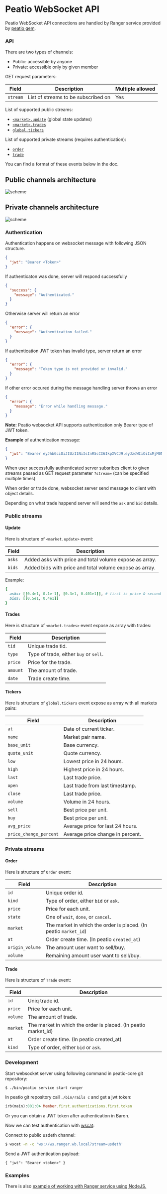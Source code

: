 # Peatio WebSocket API

Peatio WebSocket API connections are handled by Ranger service provided by
[peatio gem](https://github.com/rubykube/peatio-core).

### API

There are two types of channels:
 * Public: accessible by anyone
 * Private: accessible only by given member

GET request parameters:

| Field    | Description                         | Multiple allowed |
|----------|-------------------------------------|------------------|
| `stream` | List of streams to be subscribed on | Yes              |

List of supported public streams:
* [`<market>.update`](#update) (global state updates)
* [`<market>.trades` ](#trades)
* [`global.tickers`](#tickers)

List of supported private streams (requires authentication):
* [`order`](#order)
* [`trade`](#trade) 

You can find a format of these events below in the doc.


## Public channels architecture

![scheme](assets/scheme_ranger_public_channels.png)

## Private channels architecture

![scheme](assets/scheme_ranger_private_channels.png)

### Authentication

Authentication happens on websocket message with following JSON structure.

```JSON
{
  "jwt": "Bearer <Token>"
}
```

If authenticaton was done, server will respond successfully

```JSON
{
  "success": {
    "message": "Authenticated."
  }
}
```

Otherwise server will return an error

```JSON
{
  "error": {
    "message": "Authentication failed."
  }
}
```

If authentication JWT token has invalid type, server return an error

```JSON
{
  "error": {
    "message": "Token type is not provided or invalid."
  }
}
```

If other error occured during the message handling server throws an error

```JSON
{
  "error": {
    "message": "Error while handling message."
  }
}
```

**Note:** Peatio websocket API supports authentication only Bearer type of JWT token.

**Example** of authentication message:

```JSON
{
  "jwt": "Bearer eyJhbGciOiJIUzI1NiIsInR5cCI6IkpXVCJ9.eyJzdWIiOiIxMjM0NTY3ODkwIiwibmFtZSI6IkpvaG4gRG9lIiwiYWRtaW4iOnRydWV9.TJVA95OrM7E2cBab30RMHrHDcEfxjoYZgeFONFh7HgQ"
}
```


When user successfully authenticated server subsribes client to given streams
passed as GET request parameter `?stream=` (can be specified multiple times)

When order or trade done, websocket server send message to client with object details.

Depending on what trade happend server will send the `ask` and `bid` details.

### Public streams

#### Update

Here is structure of `<market.update>` event:

| Field  | Description                                             |
| ------ | ------------------------------------------------------- |
| `asks` | Added asks with price and total volume expose as array. |
| `bids` | Added bids with price and total volume expose as array. |

Example:

```ruby
{
  asks: [[0.4e1, 0.1e-1], [0.3e1, 0.401e1]], # first is price & second is total volume
  bids: [[0.5e1, 0.4e1]]
}
```

#### Trades

Here is structure of `<market.trades>` event expose as array with trades:

| Field    | Description                            |
| -------- | -------------------------------------- |
| `tid`    | Unique trade tid.                      |
| `type`   | Type of trade, either `buy` or `sell`. |
| `price`  | Price for the trade.                   |
| `amount` | The amount of trade.                   |
| `date`   | Trade create time.                     |

#### Tickers

Here is structure of `global.tickers` event expose as array with all markets pairs:

| Field                  | Description                     |
| -----------------------| ------------------------------- |
| `at`                   | Date of current ticker.         |
| `name`                 | Market pair name.               |
| `base_unit`            | Base currency.                  |
| `quote_unit`           | Quote currency.                 |
| `low`                  | Lowest price in 24 hours.       |
| `high`                 | Highest price in 24 hours.      |
| `last`                 | Last trade price.               |
| `open`                 | Last trade from last timestamp. |
| `close`                | Last trade price.               |
| `volume`               | Volume in 24 hours.             |
| `sell`                 | Best price per unit.            |
| `buy`                  | Best price per unit.            |
| `avg_price`            | Average price for last 24 hours.|
| `price_change_percent` | Average price change in percent.|

### Private streams

#### Order

Here is structure of `Order` event:

| Field           | Description                                                  |
| --------------- | ------------------------------------------------------------ |
| `id`            | Unique order id.                                             |
| `kind`          | Type of order, either `bid` or `ask`.                        |
| `price`         | Price for each unit.                                         |
| `state`         | One of `wait`, `done`, or `cancel`.                          |
| `market`        | The market in which the order is placed. (In peatio `market_id`) |
| `at`            | Order create time. (In peatio `created_at`)                  |
| `origin_volume` | The amount user want to sell/buy.                            |
| `volume`        | Remaining amount user want to sell/buy.                      |

#### Trade

Here is structure of `Trade` event:

| Field    | Description                                                  |
| -------- | ------------------------------------------------------------ |
| `id`     | Uniq trade id.                                               |
| `price`  | Price for each unit.                                         |
| `volume` | The amount of trade.                                         |
| `market` | The market in which the order is placed. (In peatio market_id) |
| `at`     | Order create time. (In peatio created_at)                    |
| `kind`   | Type of order, either `bid` or `ask`.                        |

### Development

Start websocket server using following command in peatio-core git repository:

```bash
$ ./bin/peatio service start ranger
```

In peatio git repository call `./bin/rails c` and get a jwt token:
```ruby
irb(main):001:0> Member.first.authentications.first.token
```

Or you can obtain a JWT token after authentication in Baron.

Now we can test authentication with [wscat](https://github.com/websockets/wscat):

Connect to public usdeth channel:

```bash
$ wscat -n -c 'ws://ws.ranger.wb.local?stream=usdeth'
```

Send a JWT authentication payload:
```
{ "jwt": "Bearer <token>" }
```

### Examples

There is also [example of working with Ranger service using
NodeJS.](https://github.com/rubykube/ranger-example-nodejs)
